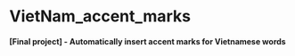 # VietNam_accent_marks


#### [Final project] - Automatically insert accent marks for Vietnamese words
